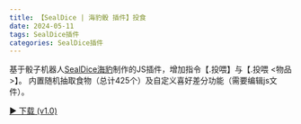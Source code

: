 ```yaml
---
title: 【SealDice | 海豹骰 插件】投食
date: 2024-05-11
tags: SealDice插件
categories: SealDice插件
---
```


基于骰子机器人[SealDice海豹](https://dice.weizaima.com/)制作的JS插件，增加指令【.投喂】与【.投喂 <物品>】。
内置随机抽取食物（总计425个）及自定义喜好差分功能（需要编辑js文件）。

<a href="/myBlogIT/download/SealDice/FeedFood_v1.0.js" download>► 下载 (v1.0)</a>